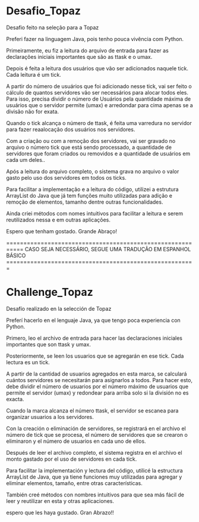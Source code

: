# Desafio_Topaz
 Desafio feito na seleção para a Topaz

Preferi fazer na linguagem Java, pois tenho pouca vivência com Python.

Primeiramente, eu fiz a leitura do arquivo de entrada para fazer as declarações iniciais importantes que são as ttask e o umax.

Depois é feita a leitura dos usuários que vão ser adicionados naquele tick. Cada leitura é um tick.

A partir do número de usuários que foi adicionado nesse tick, vai ser feito o cálculo de quantos servidores vão ser necessários para alocar todos eles. Para isso, precisa dividir o número de Usuários pela quantidade máxima de usuários que o servidor permite (umax) e arredondar para cima apenas se a divisão não for exata.

Quando o tick alcança o número de ttask, é feita uma varredura no servidor para fazer reaalocação dos usuários nos servidores.

Com a criação ou com a remoção dos servidores, vai ser gravado no arquivo o número tick que está sendo processado, a quantidade de servidores que foram criados ou removidos e a quantidade de usuários em cada um deles..

Após a leitura do arquivo completo, o sistema grava no arquivo o valor gasto pelo uso dos servidores em todos os ticks.

Para facilitar a implementação e a leitura do código, utilizei a estrutura ArrayList do Java que já tem funções muito utilizadas para adição e remoção de elementos, tamanho dentre outras funcionalidades.

Ainda criei métodos com nomes intuitivos para facilitar a leitura e serem reutilizados nessa e em outras aplicações.

Espero que tenham gostado. Grande Abraço!

=========================================================== CASO SEJA NECESSÁRIO, SEGUE UMA TRADUÇÃO EM ESPANHOL BÁSICO =======================================================

# Challenge_Topaz
 Desafío realizado en la selección de Topaz

Preferí hacerlo en el lenguaje Java, ya que tengo poca experiencia con Python.

Primero, leo el archivo de entrada para hacer las declaraciones iniciales importantes que son ttask y umax.

Posteriormente, se leen los usuarios que se agregarán en ese tick. Cada lectura es un tick.

A partir de la cantidad de usuarios agregados en esta marca, se calculará cuántos servidores se necesitarán para asignarlos a todos. Para hacer esto, debe dividir el número de usuarios por el número máximo de usuarios que permite el servidor (umax) y redondear para arriba solo si la división no es exacta.

Cuando la marca alcanza el número ttask, el servidor se escanea para organizar usuarios a los servidores.

Con la creación o eliminación de servidores, se registrará en el archivo el número de tick que se procesa, el número de servidores que se crearon o eliminaron y el número de usuarios en cada uno de ellos.

Después de leer el archivo completo, el sistema registra en el archivo el monto gastado por el uso de servidores en cada tick.

Para facilitar la implementación y lectura del código, utilicé la estructura ArrayList de Java, que ya tiene funciones muy utilizadas para agregar y eliminar elementos, tamaño, entre otras características.

También creé métodos con nombres intuitivos para que sea más fácil de leer y reutilizar en esta y otras aplicaciones.

espero que les haya gustado. Gran Abrazo!!
